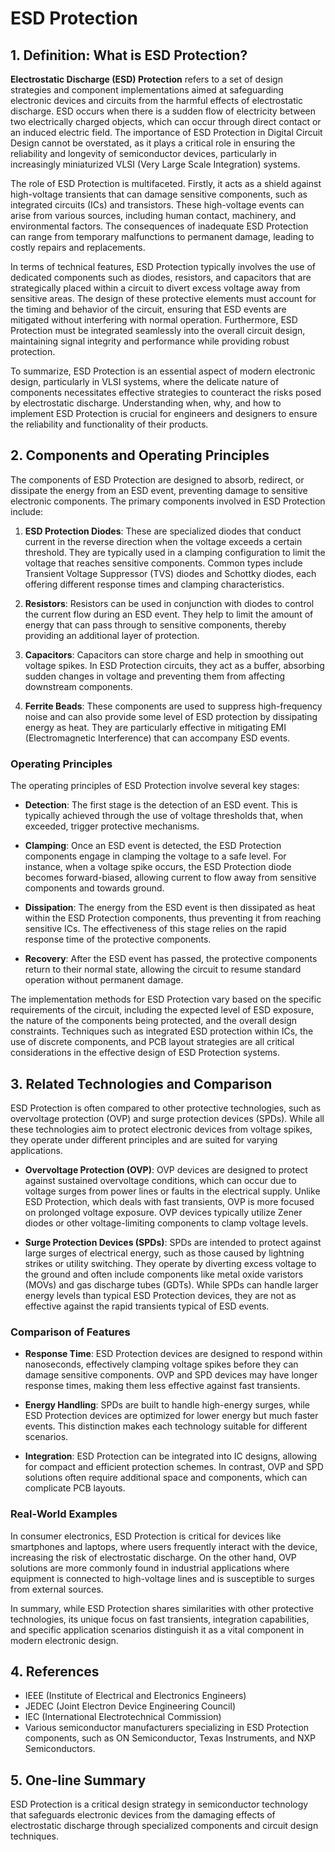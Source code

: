 # ESD Protection

## 1. Definition: What is **ESD Protection**?
**Electrostatic Discharge (ESD) Protection** refers to a set of design strategies and component implementations aimed at safeguarding electronic devices and circuits from the harmful effects of electrostatic discharge. ESD occurs when there is a sudden flow of electricity between two electrically charged objects, which can occur through direct contact or an induced electric field. The importance of ESD Protection in Digital Circuit Design cannot be overstated, as it plays a critical role in ensuring the reliability and longevity of semiconductor devices, particularly in increasingly miniaturized VLSI (Very Large Scale Integration) systems.

The role of ESD Protection is multifaceted. Firstly, it acts as a shield against high-voltage transients that can damage sensitive components, such as integrated circuits (ICs) and transistors. These high-voltage events can arise from various sources, including human contact, machinery, and environmental factors. The consequences of inadequate ESD Protection can range from temporary malfunctions to permanent damage, leading to costly repairs and replacements.

In terms of technical features, ESD Protection typically involves the use of dedicated components such as diodes, resistors, and capacitors that are strategically placed within a circuit to divert excess voltage away from sensitive areas. The design of these protective elements must account for the timing and behavior of the circuit, ensuring that ESD events are mitigated without interfering with normal operation. Furthermore, ESD Protection must be integrated seamlessly into the overall circuit design, maintaining signal integrity and performance while providing robust protection.

To summarize, ESD Protection is an essential aspect of modern electronic design, particularly in VLSI systems, where the delicate nature of components necessitates effective strategies to counteract the risks posed by electrostatic discharge. Understanding when, why, and how to implement ESD Protection is crucial for engineers and designers to ensure the reliability and functionality of their products.

## 2. Components and Operating Principles
The components of ESD Protection are designed to absorb, redirect, or dissipate the energy from an ESD event, preventing damage to sensitive electronic components. The primary components involved in ESD Protection include:

1. **ESD Protection Diodes**: These are specialized diodes that conduct current in the reverse direction when the voltage exceeds a certain threshold. They are typically used in a clamping configuration to limit the voltage that reaches sensitive components. Common types include Transient Voltage Suppressor (TVS) diodes and Schottky diodes, each offering different response times and clamping characteristics.

2. **Resistors**: Resistors can be used in conjunction with diodes to control the current flow during an ESD event. They help to limit the amount of energy that can pass through to sensitive components, thereby providing an additional layer of protection.

3. **Capacitors**: Capacitors can store charge and help in smoothing out voltage spikes. In ESD Protection circuits, they act as a buffer, absorbing sudden changes in voltage and preventing them from affecting downstream components.

4. **Ferrite Beads**: These components are used to suppress high-frequency noise and can also provide some level of ESD protection by dissipating energy as heat. They are particularly effective in mitigating EMI (Electromagnetic Interference) that can accompany ESD events.

### Operating Principles
The operating principles of ESD Protection involve several key stages:

- **Detection**: The first stage is the detection of an ESD event. This is typically achieved through the use of voltage thresholds that, when exceeded, trigger protective mechanisms.

- **Clamping**: Once an ESD event is detected, the ESD Protection components engage in clamping the voltage to a safe level. For instance, when a voltage spike occurs, the ESD Protection diode becomes forward-biased, allowing current to flow away from sensitive components and towards ground.

- **Dissipation**: The energy from the ESD event is then dissipated as heat within the ESD Protection components, thus preventing it from reaching sensitive ICs. The effectiveness of this stage relies on the rapid response time of the protective components.

- **Recovery**: After the ESD event has passed, the protective components return to their normal state, allowing the circuit to resume standard operation without permanent damage.

The implementation methods for ESD Protection vary based on the specific requirements of the circuit, including the expected level of ESD exposure, the nature of the components being protected, and the overall design constraints. Techniques such as integrated ESD protection within ICs, the use of discrete components, and PCB layout strategies are all critical considerations in the effective design of ESD Protection systems.

## 3. Related Technologies and Comparison
ESD Protection is often compared to other protective technologies, such as overvoltage protection (OVP) and surge protection devices (SPDs). While all these technologies aim to protect electronic devices from voltage spikes, they operate under different principles and are suited for varying applications.

- **Overvoltage Protection (OVP)**: OVP devices are designed to protect against sustained overvoltage conditions, which can occur due to voltage surges from power lines or faults in the electrical supply. Unlike ESD Protection, which deals with fast transients, OVP is more focused on prolonged voltage exposure. OVP devices typically utilize Zener diodes or other voltage-limiting components to clamp voltage levels.

- **Surge Protection Devices (SPDs)**: SPDs are intended to protect against large surges of electrical energy, such as those caused by lightning strikes or utility switching. They operate by diverting excess voltage to the ground and often include components like metal oxide varistors (MOVs) and gas discharge tubes (GDTs). While SPDs can handle larger energy levels than typical ESD Protection devices, they are not as effective against the rapid transients typical of ESD events.

### Comparison of Features
- **Response Time**: ESD Protection devices are designed to respond within nanoseconds, effectively clamping voltage spikes before they can damage sensitive components. OVP and SPD devices may have longer response times, making them less effective against fast transients.

- **Energy Handling**: SPDs are built to handle high-energy surges, while ESD Protection devices are optimized for lower energy but much faster events. This distinction makes each technology suitable for different scenarios.

- **Integration**: ESD Protection can be integrated into IC designs, allowing for compact and efficient protection schemes. In contrast, OVP and SPD solutions often require additional space and components, which can complicate PCB layouts.

### Real-World Examples
In consumer electronics, ESD Protection is critical for devices like smartphones and laptops, where users frequently interact with the device, increasing the risk of electrostatic discharge. On the other hand, OVP solutions are more commonly found in industrial applications where equipment is connected to high-voltage lines and is susceptible to surges from external sources.

In summary, while ESD Protection shares similarities with other protective technologies, its unique focus on fast transients, integration capabilities, and specific application scenarios distinguish it as a vital component in modern electronic design.

## 4. References
- IEEE (Institute of Electrical and Electronics Engineers)
- JEDEC (Joint Electron Device Engineering Council)
- IEC (International Electrotechnical Commission)
- Various semiconductor manufacturers specializing in ESD Protection components, such as ON Semiconductor, Texas Instruments, and NXP Semiconductors.

## 5. One-line Summary
ESD Protection is a critical design strategy in semiconductor technology that safeguards electronic devices from the damaging effects of electrostatic discharge through specialized components and circuit design techniques.